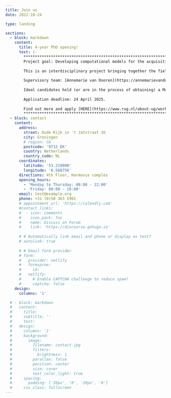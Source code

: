 ```yaml
---
title: Join us
date: 2022-10-24

type: landing

sections:
  - block: markdown
    content:
      title: 4-year PhD opening!
      text: |-
        **********************************************************************************        
        Project goal: Developing computational models for the acquisition of modal verbs and their various meanings.
        
        This is an interdisciplinary project bringing together the fields of language acquisition and computational linguistics.
        
        Supervisory team: [Annemarie van Dooren](https://annemarievandooren.com/), [Yevgen Matusevych](https://yevgen.web.rug.nl/), [Arianna Bisazza](https://www.cs.rug.nl/~bisazza/).
        
        Ideal candidates hold (or are in the process of obtaining) a Master degree in Computational Linguistics/Natural Language Processing, Cognitive Modeling, Psycholinguistics, or related areas.
        
        Application deadline: 24 April 2025.   
        
        Find out more and apply [HERE](https://www.rug.nl/about-ug/work-with-us/job-opportunities/?details=00347-02S000B8PP)
        **********************************************************************************
  - block: contact
    content:
      address:
        street: Oude Kijk in 't Jatstraat 26
        city: Groningen
        # region: CA
        postcode: '9712 EK'
        country: Netherlands
        country_code: NL
      coordinates:
        latitude: '53.219000'
        longitude: '6.560756'
      directions: 4th Floor, Harmonie complex
      opening_hours:
        - 'Monday to Thursday: 08:00 - 22:00'
        - 'Friday: 08:00 - 18:00'
      email: test@example.org
      phone: +31 (0)50 363 5901
      # appointment_url: 'https://calendly.com'
      #contact_links:
      #  - icon: comments
      #    icon_pack: fas
      #    name: Discuss on Forum
      #    link: 'https://discourse.gohugo.io'
    
      # # Automatically link email and phone or display as text?
      # autolink: true
    
      # # Email form provider
      # form:
      #   provider: netlify
      #   formspree:
      #     id:
      #   netlify:
      #     # Enable CAPTCHA challenge to reduce spam?
      #     captcha: false
    design:
      columns: '1'

  # - block: markdown
  #   content:
  #     title:
  #     subtitle: ''
  #     text:
  #   design:
  #     columns: '1'
  #     background:
  #       image: 
  #         filename: contact.jpg
  #         filters:
  #           brightness: 1
  #         parallax: false
  #         position: center
  #         size: cover
  #         text_color_light: true
  #     spacing:
  #       padding: ['20px', '0', '20px', '0']
  #     css_class: fullscreen
---
```

